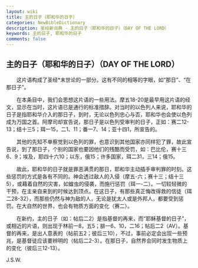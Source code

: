 ```yaml
---
layout: wiki
title: 主的日子（耶和华的日子）
categories: NewBibleDictionary
description: 圣经新词典 - 主的日子（耶和华的日子）（DAY OF THE LORD）
keywords: 主的日子, 耶和华的日子
comments: false
---
```


## 主的日子（耶和华的日子）（DAY OF THE LORD）

　　这片语构成了圣经*末世论的一部分。这有不同的相等的字眼，如“那日”、“在那日子”。

　　在本条目中，我们会思想这片语的一些用法。摩五18-20是最早用这片语的经文，显示在当时，这片语已是通行的标准措辞。对当时的以色列人来说，耶和华的日子是指耶和华介入的那日子，到时，无论以色列忠心与否，耶和华也会使以色列成为万国之首。阿摩司却宣告说，那日子是以色列受审判的日子，正如：赛二12-13；结十三5；珥一15，二1、11；番一7、14；亚十四1，所宣告的。

　　其他的先知不单察觉到以色列的罪，也意识到其他国家亦同样犯了罪，故此宣告说，到了那日子，个别的国家也要因他们的残酷而受罚，如：巴比伦，赛十三6、9；埃及，耶四十六10；以东，俄15；许多国家，珥二31，三14；俄15。

　　故此，耶和华的日子就是罪恶满贯的那日，耶和华主动插手审判罪的时刻。这些惩罚的方式是各有不同的。神会透过敌人的入侵（摩五-六；赛十三；结十三5），或藉着自然的灾害，如蝗虫的侵袭，而施行惩罚（珥一-二）。一切较轻微的干预，在主亲自来到的时候达到顶点。在这日子，有那些真正悔改得救的信徒（珥二28-32），而那些仍然与神为敌的人，无论是犹太人或是外邦人，都要受到惩罚。在大自然的世界，也会有物质方面的变化（赛二）。

　　在新约，主的日子（如：帖后二2）是指基督的再来，而“耶稣基督的日子”，或相近的片语，则出现于林前一8，五5；腓一6、10，二16；帖后二2（AV）。基督的再来，是出人意表的（帖前五2；彼后三10），不过，事前必定会出现一些预兆，是基督徒应该要辨明的（帖后二2-3）。在那日子，自然界会同时发生物质上的变化（彼后三12-13）。

J.S.W.








